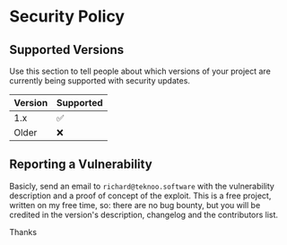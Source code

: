 # Security Policy

## Supported Versions

Use this section to tell people about which versions of your project are
currently being supported with security updates.

| Version | Supported          |
|---------| ------------------ |
| 1.x     | :white_check_mark: |
| Older   | :x:                |

## Reporting a Vulnerability

Basicly, send an email to `richard@teknoo.software` with the vulnerability description and a proof of concept of the exploit.
This is a free project, written on my free time, so: there are no bug bounty, but you will be credited in the version's description, changelog and the contributors list.

Thanks
